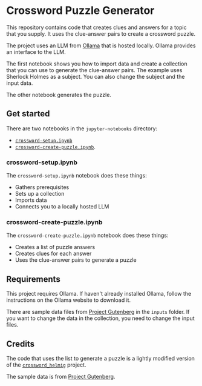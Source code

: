 # Crossword Puzzle Generator

This repository contains code that creates clues and answers for a topic
that you supply. It uses the clue-answer pairs to create a crossword puzzle.

The project uses an LLM from [Ollama](https://ollama.com/) that is hosted
locally. Ollama provides an interface to the LLM.

The first notebook shows you how to import data and create a collection that
you can use to generate the clue-answer pairs. The example uses Sherlock Holmes
as a subject. You can also change the subject and the input data.

The other notebook generates the puzzle.

## Get started

There are two notebooks in the `jupyter-notebooks` directory:

- [`crossword-setup.ipynb`](jupyter-notebooks/crossword-setup.ipynb)
- [`crossword-create-puzzle.ipynb`](jupyter-notebooks/crossword-create-puzzle.ipynb).

### crossword-setup.ipynb

The `crossword-setup.ipynb` notebook does these things:

- Gathers prerequisites
- Sets up a collection
- Imports data
- Connects you to a locally hosted LLM

### crossword-create-puzzle.ipynb

The `crossword-create-puzzle.ipynb` notebook does these things:

- Creates a list of puzzle answers
- Creates clues for each answer
- Uses the clue-answer pairs to generate a puzzle

## Requirements

This project requires Ollama. If haven't already installed Ollama, follow the
instructions on the Ollama website to download it.

There are sample data files from [Project Gutenberg](https://www.gutenberg.org/)
in the `inputs` folder. If you want to change the data in the collection, you
need to change the input files.

## Credits

The code that uses the list to generate a puzzle is a lightly modified version
of the [`crossword_helmig`](https://github.com/jeremy886/crossword_helmig)
project.

The sample data is from [Project Gutenberg](https://www.gutenberg.org/).
